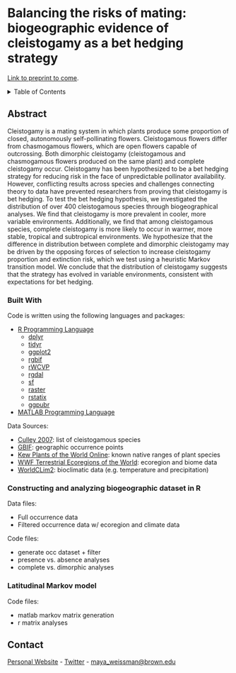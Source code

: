 # Balancing the risks of mating: biogeographic evidence of cleistogamy as a bet hedging strategy
[Link to preprint to come]().

<!-- TABLE OF CONTENTS -->
<details>
  <summary>Table of Contents</summary>
  <ol>
    <li>
      <a href="#about-the-project">About This Research</a>
      <ul>
        <li><a href="#built-with">Built With</a></li>
        <li><a href="#r-biogeo">Constructing and analyzing biogeographic dataset in R</a></li>
        <li><a href="#markov">Latitudinal Markov model</a></li>
      </ul>
    </li>
    <li><a href="#contact">Contact</a></li>
  </ol>
</details>

<!-- ABOUT THE PROJECT -->
## Abstract <a name="about-the-project"></a>

Cleistogamy is a mating system in which plants produce some proportion of closed, autonomously self-pollinating flowers. Cleistogamous flowers differ from chasmogamous flowers, which are open flowers capable of outcrossing. Both dimorphic cleistogamy (cleistogamous and chasmogamous flowers produced on the same plant) and complete cleistogamy occur. Cleistogamy has been hypothesized to be a bet hedging strategy for reducing risk in the face of unpredictable pollinator availability. However, conflicting results across species and challenges connecting theory to data have prevented researchers from proving that cleistogamy is bet hedging. To test the bet hedging hypothesis, we investigated the distribution of over 400 cleistogamous species through biogeographical analyses. We find that cleistogamy is more prevalent in cooler, more variable environments. Additionally, we find that among cleistogamous species, complete cleistogamy is more likely to occur in warmer, more stable, tropical and subtropical environments. We hypothesize that the difference in distribution between complete and dimorphic cleistogamy may be driven by the opposing forces of selection to increase cleistogamy proportion and extinction risk, which we test using a heuristic Markov transition model. We conclude that the distribution of cleistogamy suggests that the strategy has evolved in variable environments, consistent with expectations for bet hedging.

### Built With <a name="built-with"></a>

Code is written using the following languages and packages:
* [R Programming Language](https://www.r-project.org/)
  * [dplyr](https://cran.r-project.org/web/packages/dplyr/index.html)
  * [tidyr](https://tidyr.tidyverse.org/)
  * [ggplot2](https://ggplot2.tidyverse.org/)
  * [rgbif](https://www.gbif.org/tool/81747/rgbif)
  * [rWCVP](https://matildabrown.github.io/rWCVP/)
  * [rgdal](https://www.rdocumentation.org/packages/rgdal/versions/1.6-7)
  * [sf](https://cran.r-project.org/web/packages/sf/index.html)
  * [raster](https://cran.r-project.org/web/packages/raster/index.html)
  * [rstatix](https://cran.r-project.org/web/packages/rstatix/index.html)
  * [ggpubr](https://cran.r-project.org/web/packages/ggpubr/index.html)
* [MATLAB Programming Language](https://www.mathworks.com/products/MATLAB/programming-with-MATLAB.html)

Data Sources:
* [Culley 2007](https://www.jstor.org/stable/27571184): list of cleistogamous species
* [GBIF](https://www.gbif.org/): geographic occurrence points
* [Kew Plants of the World Online](https://powo.science.kew.org/): known native ranges of plant species
* [WWF Terrestrial Ecoregions of the World](https://www.worldwildlife.org/publications/terrestrial-ecoregions-of-the-world): ecoregion and biome data
* [WorldCLim2](https://www.worldclim.com/version2): bioclimatic data (e.g. temperature and precipitation)

### Constructing and analyzing biogeographic dataset in R <a name="r-biogeo"></a>
Data files:
* Full occurrence data
* Filtered occurrence data w/ ecoregion and climate data

Code files:
* generate occ dataset + filter
* presence vs. absence analyses
* complete vs. dimorphic analyses

### Latitudinal Markov model <a name="markov"></a>
Code files:
* matlab markov matrix generation
* r matrix analyses

<!-- CONTACT -->
## Contact <a name="contact"></a>

[Personal Website](https://sciencemaya.com) - [Twitter](https://twitter.com/maya_weissman) - maya_weissman@brown.edu
